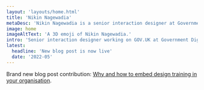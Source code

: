 ```yaml
---
layout: 'layouts/home.html'
title: 'Nikin Nagewadia'
metaDesc: 'Nikin Nagewadia is a senior interaction designer at Government Digital Service in London, England.'
image: home
imageAltText: 'A 3D emoji of Nikin Nagewadia.'
intro: 'Senior interaction designer working on GOV.UK at Government Digital Service'
latest:
  headline: 'New blog post is now live'
  date: '2022-05'
---
```


<p>Brand new blog post contribution: <a href='https://designnotes.blog.gov.uk/2022/05/16/why-and-how-to-embed-design-training-in-your-organisation/' rel='external'>Why and how to embed design training in your organisation</a>.</p>
